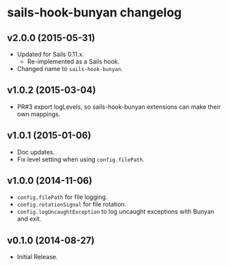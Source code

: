 # sails-hook-bunyan changelog

## v2.0.0 (2015-05-31)

 * Updated for Sails 0.11.x.
   * Re-implemented as a Sails hook.
 * Changed name to `sails-hook-bunyan`.
 
## v1.0.2 (2015-03-04)

 * PR#3 export logLevels, so sails-hook-bunyan extensions can make their
   own mappings.

## v1.0.1 (2015-01-06)

 * Doc updates.
 * Fix level setting when using `config.filePath`.

## v1.0.0 (2014-11-06)

 * `config.filePath` for file logging.
 * `config.rotationSignal` for file rotation.
 * `config.logUncaughtException` to log uncaught exceptions with Bunyan
   and exit.

## v0.1.0 (2014-08-27)

 * Initial Release.

